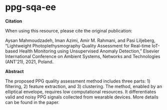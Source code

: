 # ppg-sqa-ee

**Citation**

When using this resource, please cite the original publication:

Aysan Mahmoudzadeh, Iman Azimi, Amir M. Rahmani, and Pasi Liljeberg, “Lightweight Photoplethysmography Quality Assessment for Real-time IoT-based Health Monitoring using Unsupervised Anomaly Detection,” Elsevier International Conference on Ambient Systems, Networks and Technologies (ANT’21), 2021, Poland.



**Abstract**

The proposed PPG quality assessment method includes three parts: 1) filtering, 2) feature extraction, and 3) clustering. The method, enabled by an elliptical envelope, requires low computational resources. It differentiates valid and noisy PPG signals collected from wearable devices. More details can be found in the paper.




